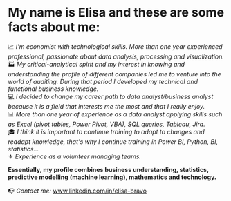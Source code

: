 ![]()

# My name is Elisa and these are some facts about me:  



📈 *I'm economist with technological skills. More than one year experienced professional, passionate about data analysis, processing and visualization.*  
🏭 *My critical-analytical spirit and my interest in knowing and understanding the profile of different companies led me to venture into the world of auditing. During that period I developed my technical and functional business knowledge.*  
💻 *I decided to change my career path to data analyst/business analyst because it is a field that interests me the most and that I really enjoy.*  
📊 *More than one year of experience as a data analyst applying skills such as Excel (pivot tables, Power Pivot, VBA), SQL queries, Tableau, Jira.*  
🎓 *I think it is important to continue training to adapt to changes and readapt knowledge, that's why I continue training in Power BI, Python, BI, statistics...*  
⚜️ *Experience as a volunteer managing teams.*  


**Essentially, my profile combines business understanding, statistics, predictive modelling (machine learning), mathematics and technology.**  


📭 *Contact me:* <span style="color:blue">www.linkedin.com/in/elisa-bravo</span>

